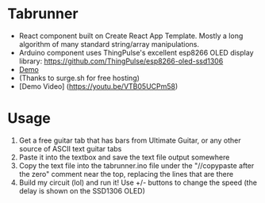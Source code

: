 # Tabrunner
- React component built on Create React App Template. Mostly a long algorithm of many standard string/array manipulations.
- Arduino component uses ThingPulse's excellent esp8266 OLED display library: https://github.com/ThingPulse/esp8266-oled-ssd1306 
- [Demo](tabrunner.surge.sh)
- (Thanks to surge.sh for free hosting)
- [Demo Video] (https://youtu.be/VTB05UCPm58)

# Usage
1. Get a free guitar tab that has bars from Ultimate Guitar, or any other source of ASCII text guitar tabs
2. Paste it into the textbox and save the text file output somewhere 
3. Copy the text file into the tabrunner.ino file under the "//copypaste after the zero" comment near the top, replacing the lines that are there
4. Build my circuit (lol) and run it! Use +/- buttons to change the speed (the delay is shown on the SSD1306 OLED)
